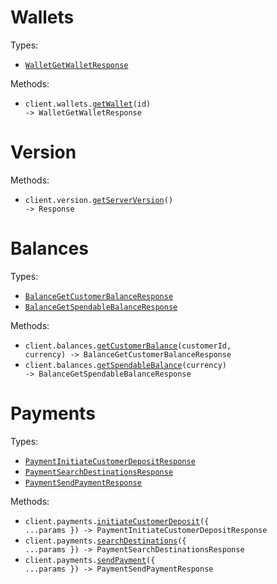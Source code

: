 # Wallets

Types:

- <code><a href="./src/resources/wallets.ts">WalletGetWalletResponse</a></code>

Methods:

- <code title="get /wallets/{id}">client.wallets.<a href="./src/resources/wallets.ts">getWallet</a>(id) -> WalletGetWalletResponse</code>

# Version

Methods:

- <code title="get /version">client.version.<a href="./src/resources/version.ts">getServerVersion</a>() -> Response</code>

# Balances

Types:

- <code><a href="./src/resources/balances.ts">BalanceGetCustomerBalanceResponse</a></code>
- <code><a href="./src/resources/balances.ts">BalanceGetSpendableBalanceResponse</a></code>

Methods:

- <code title="get /balances/customers/{customerId}/currencies/{currency}">client.balances.<a href="./src/resources/balances.ts">getCustomerBalance</a>(customerId, currency) -> BalanceGetCustomerBalanceResponse</code>
- <code title="get /balances/currencies/{currency}">client.balances.<a href="./src/resources/balances.ts">getSpendableBalance</a>(currency) -> BalanceGetSpendableBalanceResponse</code>

# Payments

Types:

- <code><a href="./src/resources/payments.ts">PaymentInitiateCustomerDepositResponse</a></code>
- <code><a href="./src/resources/payments.ts">PaymentSearchDestinationsResponse</a></code>
- <code><a href="./src/resources/payments.ts">PaymentSendPaymentResponse</a></code>

Methods:

- <code title="post /payments/customer-deposit-link">client.payments.<a href="./src/resources/payments.ts">initiateCustomerDeposit</a>({ ...params }) -> PaymentInitiateCustomerDepositResponse</code>
- <code title="get /payments/search-destinations">client.payments.<a href="./src/resources/payments.ts">searchDestinations</a>({ ...params }) -> PaymentSearchDestinationsResponse</code>
- <code title="post /payments/send-payment">client.payments.<a href="./src/resources/payments.ts">sendPayment</a>({ ...params }) -> PaymentSendPaymentResponse</code>
